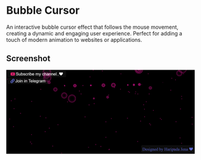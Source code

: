 # Bubble Cursor

An interactive bubble cursor effect that follows the mouse movement, creating a dynamic and engaging user experience. Perfect for adding a touch of modern animation to websites or applications.

## Screenshot

<img src="https://github.com/haripadajena/modern-html-ui-designs/blob/main/bubble-cursor/Bubble_Cursor.PNG" alt="Description" style="max-width: 100%; height: auto;"/>
